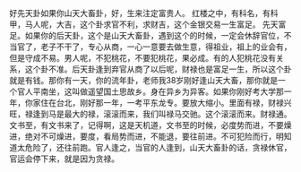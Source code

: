 好先天卦如果你山天大畜卦，好，生来注定富贵人。 红楼之中，有科名，有科甲，马人呢，大吉，这个卦求官不利，求财吉，这个金银交易一生富足。
先天富足。如果你的后天卦，这个是山天大畜卦，遇到这个的时候，一定会休辞官位，不当官了，老子不干了，专心从商，一心一意要去做生意，得祖业，祖上的业会有，但是守成不易。男人呢，不犯桃花，不要犯桃花，果必成。有的人犯桃花没有关系，这个卦不准。后天卦逢到弃官从商了以后呢，财禄也是富足一生，所以这个卦就是有钱。那你有一天，你的流年卦，老师我38岁刚好逢山天大畜，那你就是一个官人平南坐，这叫做遥望国土思故乡。身在异乡为异客。如果你刚好考大学那一年，你家住在台北，刚好那一年，一考平东龙专。要放大缩小。里面有禄，财禄兴旺，禄逢到马是最大的禄，滚滚而来，我们叫禄马交驰。这个滚滚而来。财禄通。文书至，有文书来了，记得啊，这是天机道，文书至的时候，必度势而进，不要燥进，绝对不可燥进，要度，看局势而进，不能退，要往前进。不可犯险而行，明知道太危险了，还往前跑。官人逢之，当官的人逢到，山天大畜卦的话，贪禄休官，官运会停下来，就是因为贪禄。